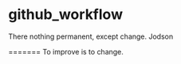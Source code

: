 # github_workflow

There nothing permanent, except change. Jodson

=======
To improve is to change.


